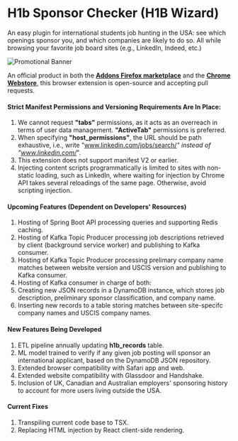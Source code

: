 # H1b Sponsor Checker (H1B Wizard)

An easy plugin for international students job hunting in the USA: see which openings sponsor you, and which companies are likely to do so. All while browsing your favorite job board sites (e.g., LinkedIn, Indeed, etc.)

![Promotional Banner](https://raw.githubusercontent.com/pakitow/pakitow/main/images-repository/promo-tile-original.png "Banner")

An official product in both the [**Addons Firefox marketplace**](https://addons.mozilla.org/en-US/firefox/addon/h1b-sponsor-checker/) and the [**Chrome Webstore**](https://chrome.google.com/webstore/detail/h1b-sponsor-checker/mcnljenmincmifienefinhkgkbiicccp), this browser extension is open-source and accepting pull requests.

#### Strict Manifest Permissions and Versioning Requirements Are In Place:
1. We cannot request **"tabs"** permissions, as it acts as an overreach in terms of user data management. **"ActiveTab"** permissions is preferred.
2. When specifying **"host_permissions"**, the URL should be path exhaustive, i.e., write "www.linkedin.com/jobs/search/*" instead of "www.linkedin.com/*".
3. This extension does not support manifest V2 or earlier.
4. Injecting content scripts programmatically is limited to sites with non-static loading, such as LinkedIn, where waiting for injection by Chrome API takes several reloadings of the same page. Otherwise, avoid scripting injection.

#### Upcoming Features (Dependent on Developers' Resources)
1. Hosting of Spring Boot API processing queries and supporting Redis caching.
2. Hosting of Kafka Topic Producer processing job descriptions retrieved by client (background service worker) and publishing to Kafka consumer.
3. Hosting of Kafka Topic Producer processing prelimary company name matches between website version and USCIS version and publishing to Kafka consumer.
4. Hosting of Kafka consumer in charge of both:
  1. Creating new JSON records in a DynamoDB instance, which stores job description, preliminary sponsor classification, and company name.
  2. Inserting new records to a table storing matches between site-specifc company names and USCIS company names.

#### New Features Being Developed
1. ETL pipeline annually updating **h1b_records** table.
2. ML model trained to verify if any given job posting will sponsor an international applicant, based on the DynamoDB JSON repository.
3. Extended browser compatibility with Safari app and web.
4. Extended website compatibility with Glassdoor and Handshake.
5. Inclusion of UK, Canadian and Australian employers' sponsoring history to account for more users living outside the USA.

#### Current Fixes
1. Transpiling current code base to TSX.
2. Replacing HTML injection by React client-side rendering.
